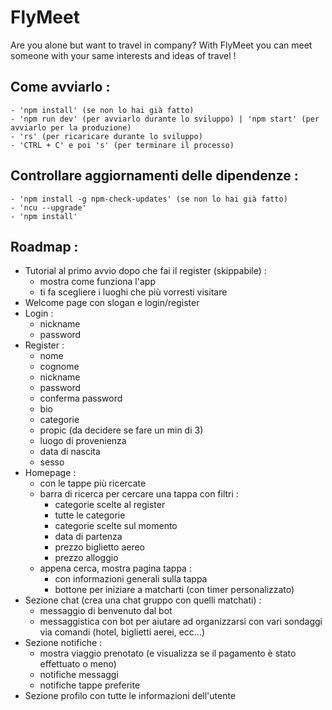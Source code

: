 # FlyMeet
Are you alone but want to travel in company? With FlyMeet you can meet someone with your same interests and ideas of travel !

## Come avviarlo :
    - 'npm install' (se non lo hai già fatto)
    - 'npm run dev' (per avviarlo durante lo sviluppo) | 'npm start' (per avviarlo per la produzione)
    - 'rs' (per ricaricare durante lo sviluppo)
    - 'CTRL + C' e poi 's' (per terminare il processo)

## Controllare aggiornamenti delle dipendenze :
    - 'npm install -g npm-check-updates' (se non lo hai già fatto)
    - 'ncu --upgrade'
    - 'npm install'

## Roadmap :
- Tutorial al primo avvio dopo che fai il register (skippabile) :
	- mostra come funziona l'app
	- ti fa scegliere i luoghi che più vorresti visitare
- Welcome page con slogan e login/register
- Login : 
	- nickname
	- password
- Register :
	- nome
	- cognome
	- nickname
	- password
	- conferma password
	- bio
	- categorie
	- propic (da decidere se fare un min di 3)
	- luogo di provenienza
	- data di nascita
	- sesso
- Homepage :
	- con le tappe più ricercate
	- barra di ricerca per cercare una tappa con filtri :
		- categorie scelte al register
		- tutte le categorie
		- categorie scelte sul momento
		- data di partenza
		- prezzo biglietto aereo
		- prezzo alloggio
	- appena cerca, mostra pagina tappa :
		- con informazioni generali sulla tappa
		- bottone per iniziare a matcharti (con timer personalizzato)
- Sezione chat (crea una chat gruppo con quelli matchati) :
	- messaggio di benvenuto dal bot
	- messaggistica con bot per aiutare ad organizzarsi con vari sondaggi via comandi (hotel, biglietti aerei, ecc...)
- Sezione notifiche :
	- mostra viaggio prenotato (e visualizza se il pagamento è stato effettuato o meno)
	- notifiche messaggi
	- notifiche tappe preferite
- Sezione profilo con tutte le informazioni dell'utente